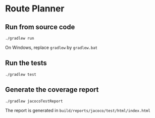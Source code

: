 # Route Planner

## Run from source code

`./gradlew run`

On Windows, replace `gradlew` by `gradlew.bat`

## Run the tests

`./gradlew test`

## Generate the coverage report

`./gradlew jacocoTestReport`

The report is generated in `build/reports/jacoco/test/html/index.html`
